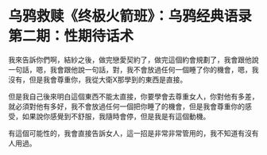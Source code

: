 # 乌鸦救赎《终极火箭班》：乌鸦经典语录第二期：性期待话术

我來告訴你們啊，結紗之後，做完戀愛契約了，做完這個約會規劃了，我會跟他說一句話，嗯，我會跟他說一句話，對，我不會放過任何一個睡了你的機會，嗯，我沒有，但是我會尊重你，我從大衛X那學到的東西是直接。

但是我自己後來明白這個東西不能太直接，你要學會去尊重女人，你對他有多差，就必須對他有多好，我不會放過任何一個把你睡了的機會，但是我會尊重你的感受，如果說你感覺到不舒服，我隨時會停，但是我是有這個動機。

有這個可能性的，我會直接告訴女人，這一招是非常非常管用的，我不知道有沒有人用過。